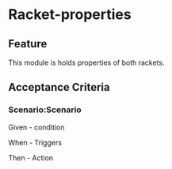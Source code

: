 # Racket-properties

## Feature

This module is holds properties of both rackets.

## Acceptance Criteria

### Scenario:Scenario

  Given - condition

  When - Triggers

  Then - Action
